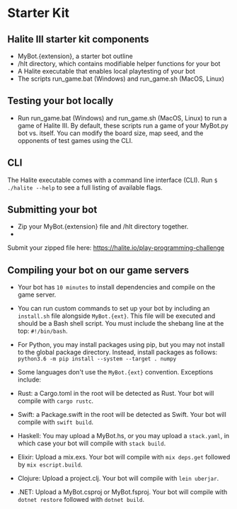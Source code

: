 # Starter Kit

## Halite III starter kit components
* MyBot.{extension}, a starter bot outline
* /hlt directory, which contains modifiable helper functions for your bot
* A Halite executable that enables local playtesting of your bot
* The scripts run_game.bat (Windows) and run_game.sh (MacOS, Linux)

## Testing your bot locally
* Run run_game.bat (Windows) and run_game.sh (MacOS, Linux) to run a game of Halite III. By default, these scripts run a game of your MyBot.py bot vs. itself. You can modify the board size, map seed, and the opponents of test games using the CLI.

## CLI
The Halite executable comes with a command line interface (CLI). 
Run `$ ./halite --help` to see a full listing of available flags.


## Submitting your bot
* Zip your MyBot.{extension} file and /hlt directory together.
* 
Submit your zipped file here: https://halite.io/play-programming-challenge

## Compiling your bot on our game servers
* Your bot has `10 minutes` to install dependencies and compile on the game server.
* You can run custom commands to set up your bot by including an `install.sh` file alongside `MyBot.{ext}`. This file will be executed and should be a Bash shell script. You must include the shebang line at the top: `#!/bin/bash`.
* For Python, you may install packages using pip, but you may not install to the global package directory. Instead, install packages as follows: `python3.6 -m pip install --system --target . numpy`
* Some languages don't use the `MyBot.{ext}` convention. Exceptions include:
* Rust: a Cargo.toml in the root will be detected as Rust. 
Your bot will compile with `cargo rustc`.
  
* Swift: a Package.swift in the root will be detected as Swift. 
Your bot will compile with `swift build`.
  
* Haskell: You may upload a MyBot.hs, or you may upload a `stack.yaml`, 
in which case your bot will compile with `stack build`.
  
* Elixir: Upload a mix.exs. Your bot will compile with `mix deps.get` followed by `mix escript.build`.
  
* Clojure: Upload a project.clj. Your bot will compile with `lein uberjar`.
  
* .NET: Upload a MyBot.csproj or MyBot.fsproj. Your bot will compile with `dotnet restore` followed with 
`dotnet build`.
